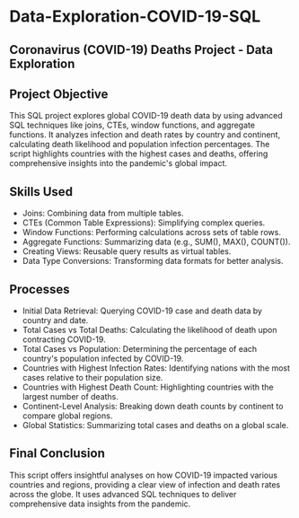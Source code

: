# Data-Exploration-COVID-19-SQL
## Coronavirus (COVID-19) Deaths Project - Data Exploration

## Project Objective
This SQL project explores global COVID-19 death data by using advanced SQL techniques like joins, CTEs, window functions, and aggregate functions. It analyzes infection and death rates by country and continent, calculating death likelihood and population infection percentages. The script highlights countries with the highest cases and deaths, offering comprehensive insights into the pandemic's global impact.

## Skills Used
- Joins: Combining data from multiple tables.
- CTEs (Common Table Expressions): Simplifying complex queries.
- Window Functions: Performing calculations across sets of table rows.
- Aggregate Functions: Summarizing data (e.g., SUM(), MAX(), COUNT()).
- Creating Views: Reusable query results as virtual tables.
- Data Type Conversions: Transforming data formats for better analysis.

## Processes
- Initial Data Retrieval: Querying COVID-19 case and death data by country and date.
- Total Cases vs Total Deaths: Calculating the likelihood of death upon contracting COVID-19.
- Total Cases vs Population: Determining the percentage of each country's population infected by COVID-19.
- Countries with Highest Infection Rates: Identifying nations with the most cases relative to their population size.
- Countries with Highest Death Count: Highlighting countries with the largest number of deaths.
- Continent-Level Analysis: Breaking down death counts by continent to compare global regions.
- Global Statistics: Summarizing total cases and deaths on a global scale.

## Final Conclusion
This script offers insightful analyses on how COVID-19 impacted various countries and regions, providing a clear view of infection and death rates across the globe. It uses advanced SQL techniques to deliver comprehensive data insights from the pandemic.
